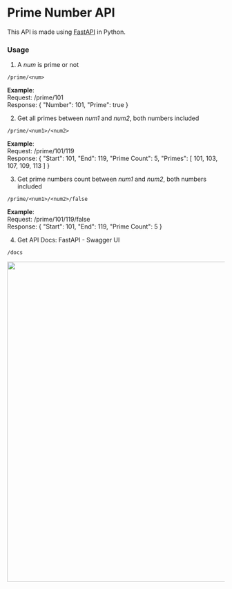 # Prime Number API

This API is made using [FastAPI](https://fastapi.tiangolo.com) in Python.

### Usage
1. A *num* is prime or not
```
/prime/<num>
```
**Example**: <br />
Request: /prime/101 <br />
Response:
{
  "Number": 101,
  "Prime": true
} <br />

2. Get all primes between *num1* and *num2*, both numbers included
```
/prime/<num1>/<num2>
```
**Example**: <br />
Request: /prime/101/119 <br />
Response:
{
  "Start": 101,
  "End": 119,
  "Prime Count": 5,
  "Primes": [
    101,
    103,
    107,
    109,
    113
  ]
} <br />

3. Get prime numbers count between *num1* and *num2*, both numbers included
```
/prime/<num1>/<num2>/false
```
**Example**: <br />
Request: /prime/101/119/false <br />
Response: 
{
  "Start": 101,
  "End": 119,
  "Prime Count": 5
} <br />

4. Get API Docs: FastAPI - Swagger UI
```
/docs
```
<img src="https://user-images.githubusercontent.com/30416024/107880540-6aaa5700-6f05-11eb-8ae3-cccbd19e9376.png" width="742" /> 
